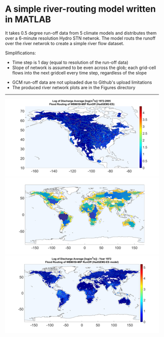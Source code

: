 
# A simple river-routing model written in MATLAB

It takes 0.5 degree run-off data from 5 climate models and distributes them over a 6-minute resolution Hydro STN netwrok.
The model routs the runoff over the river netwrok to create a simple river flow dataset.

Simplifications: 
- Time step is 1 day (equal to resolution of the run-off data)
- Slope of network is assumed to be even across the glob; each grid-cell flows into the next gridcell every time step, regardless of the slope

* GCM run-off data are not uploaded due to Github's upload limitations
* The produced river network plots are in the Figures directory

------------------------------------------------------------------------------------------------------------------------------------------
![Alt text](https://github.com/behzadasd/Simple-River_Routing-Model/blob/master/Figures/Discharge_HadGEM2-ES_1972-2005_NA.png)
![Alt text](https://github.com/behzadasd/Simple-River_Routing-Model/blob/master/Figures/Basins_6min_network.png)
![Alt text](https://github.com/behzadasd/Simple-River_Routing-Model/blob/master/Figures/DischargeAverage_FloodRouting_HadGEM2-ES_Year1972.png)


